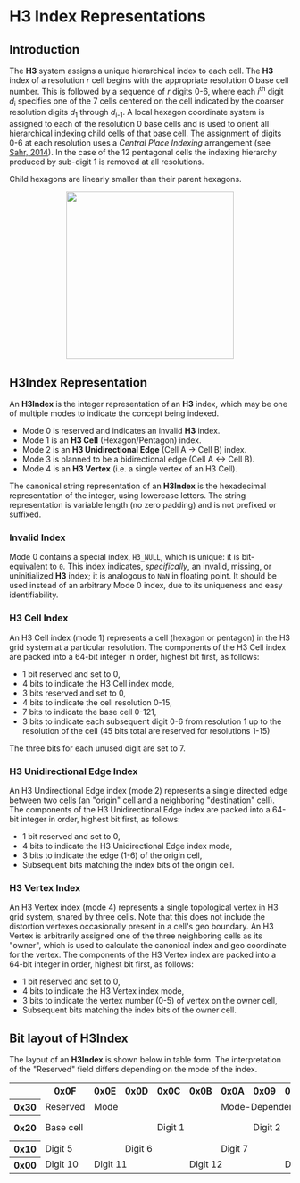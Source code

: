 # H3 Index Representations

## Introduction

The **H3** system assigns a unique hierarchical index to each cell. The **H3** index of a resolution *r* cell begins with the appropriate resolution 0 base cell number. This is followed by a sequence of *r* digits 0-6, where each *i*<sup>th</sup> digit *d*<sub>i</sub> specifies one of the 7 cells centered on the cell indicated by the coarser resolution digits *d*<sub>1</sub> through *d*<sub>i-1</sub>. A local hexagon coordinate system is assigned to each of the resolution 0 base cells and is used to orient all hierarchical indexing child cells of that base cell. The assignment of digits 0-6 at each resolution uses a *Central Place Indexing* arrangement (see [Sahr, 2014](http://webpages.sou.edu/~sahrk/sqspc/pubs/autocarto14.pdf)). In the case of the 12 pentagonal cells the indexing hierarchy produced by sub-digit 1 is removed at all resolutions.

Child hexagons are linearly smaller than their parent hexagons.

<div align="center">
  <img height="300" src="/images/cpidigits.png" />
</div>


## H3Index Representation

An **H3Index** is the integer representation of an **H3** index, which may be one of multiple modes to indicate the concept being indexed.

* Mode 0 is reserved and indicates an invalid **H3** index.
* Mode 1 is an **H3 Cell** (Hexagon/Pentagon) index.
* Mode 2 is an **H3 Unidirectional Edge** (Cell A -> Cell B) index.
* Mode 3 is planned to be a bidirectional edge (Cell A <-> Cell B).
* Mode 4 is an **H3 Vertex** (i.e. a single vertex of an H3 Cell).

The canonical string representation of an **H3Index** is the hexadecimal representation of the integer, using lowercase letters. The string representation is variable length (no zero padding) and is not prefixed or suffixed.

### Invalid Index

Mode 0 contains a special index, `H3_NULL`, which is unique: it is bit-equivalent to `0`.
This index indicates, *specifically*, an invalid, missing, or uninitialized **H3** index;
it is analogous to `NaN` in floating point.
It should be used instead of an arbitrary Mode 0 index, due to its uniqueness and easy identifiability.

### H3 Cell Index

An H3 Cell index (mode 1) represents a cell (hexagon or pentagon) in the H3 grid system at a particular resolution. The components of the H3 Cell index are packed into a 64-bit integer in order, highest bit first, as follows:

* 1 bit reserved and set to 0,
* 4 bits to indicate the H3 Cell index mode,
* 3 bits reserved and set to 0,
* 4 bits to indicate the cell resolution 0-15,
* 7 bits to indicate the base cell 0-121,
* 3 bits to indicate each subsequent digit 0-6 from resolution 1 up to the resolution of the cell (45 bits total are reserved for resolutions 1-15)

The three bits for each unused digit are set to 7.

### H3 Unidirectional Edge Index

An H3 Undirectional Edge index (mode 2) represents a single directed edge between two cells (an "origin" cell and a neighboring "destination" cell). The components of the H3 Unidirectional Edge index are packed into a 64-bit integer in order, highest bit first, as follows:

* 1 bit reserved and set to 0,
* 4 bits to indicate the H3 Unidirectional Edge index mode,
* 3 bits to indicate the edge (1-6) of the origin cell,
* Subsequent bits matching the index bits of the origin cell.

### H3 Vertex Index

An H3 Vertex index (mode 4) represents a single topological vertex in H3 grid system, shared by three cells. Note that this does not include the distortion vertexes occasionally present in a cell's geo boundary. An H3 Vertex is arbitrarily assigned one of the three neighboring cells as its "owner", which is used to calculate the canonical index and geo coordinate for the vertex. The components of the H3 Vertex index are packed into a 64-bit integer in order, highest bit first, as follows:

* 1 bit reserved and set to 0,
* 4 bits to indicate the H3 Vertex index mode,
* 3 bits to indicate the vertex number (0-5) of vertex on the owner cell,
* Subsequent bits matching the index bits of the owner cell.

## Bit layout of H3Index

The layout of an **H3Index** is shown below in table form. The interpretation of the "Reserved" field differs depending on the mode of the index.

<table>
<tr>
  <th></th>
  <th>0x0F</th>
  <th>0x0E</th>
  <th>0x0D</th>
  <th>0x0C</th>
  <th>0x0B</th>
  <th>0x0A</th>
  <th>0x09</th>
  <th>0x08</th>
  <th>0x07</th>
  <th>0x06</th>
  <th>0x05</th>
  <th>0x04</th>
  <th>0x03</th>
  <th>0x02</th>
  <th>0x01</th>
  <th>0x00</th>
</tr>
<tr>
  <th>0x30</th>
  <td>Reserved</td>
  <td colspan="4">Mode</td>
  <td colspan="3">Mode-Dependent</td>
  <td colspan="4">Resolution</td>
  <td colspan="4">Base cell</td>
</tr>
<tr>
  <th>0x20</th>
  <td colspan="3">Base cell</td>
  <td colspan="3">Digit 1</td>
  <td colspan="3">Digit 2</td>
  <td colspan="3">Digit 3</td>
  <td colspan="3">Digit 4</td>
  <td>Digit 5</td>
</tr>
<tr>
  <th>0x10</th>
  <td colspan="2">Digit 5</td>
  <td colspan="3">Digit 6</td>
  <td colspan="3">Digit 7</td>
  <td colspan="3">Digit 8</td>
  <td colspan="3">Digit 9</td>
  <td colspan="2">Digit 10</td>
</tr>
<tr>
  <th>0x00</th>
  <td>Digit 10</td>
  <td colspan="3">Digit 11</td>
  <td colspan="3">Digit 12</td>
  <td colspan="3">Digit 13</td>
  <td colspan="3">Digit 14</td>
  <td colspan="3">Digit 15</td>
</tr>
</table>
